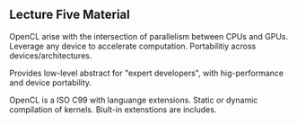 ## Lecture Five Material
OpenCL arise with the intersection of parallelism between CPUs and GPUs. Leverage any
device to accelerate computation. Portabilitiy across devices/architectures.

Provides low-level abstract for "expert developers", with hig-performance and device
portability. 

OpenCL is a ISO C99 with languange extensions. Static or dynamic compilation of
kernels. Biult-in extenstions are includes.
